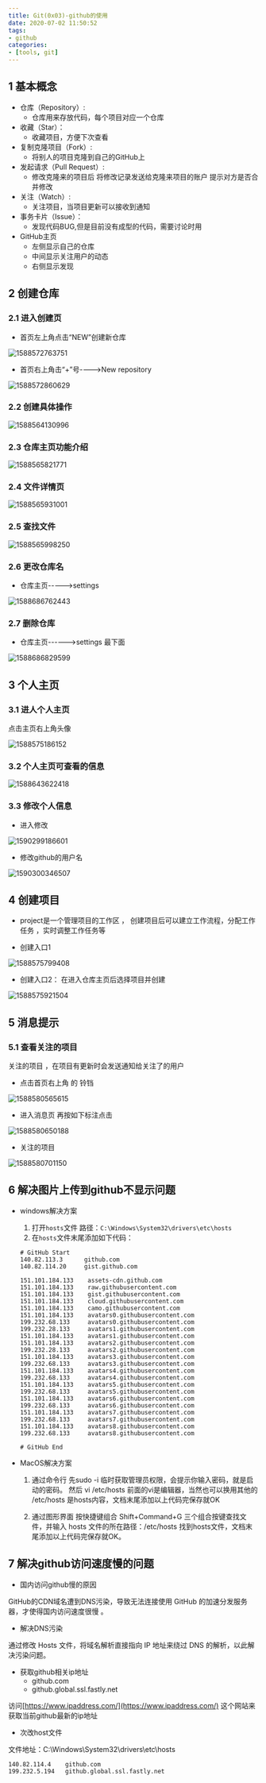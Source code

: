 ```yaml
---
title: Git(0x03)-github的使用
date: 2020-07-02 11:50:52
tags:
- github
categories:
- [tools, git]
---
```


##  1 基本概念

* 仓库（Repository）:
  * 仓库用来存放代码，每个项目对应一个仓库
* 收藏（Star）：
  *  收藏项目，方便下次查看
* 复制克隆项目（Fork）:
  * 将别人的项目克隆到自己的GitHub上  
* 发起请求（Pull Request）: 
  * 修改克隆来的项目后  将修改记录发送给克隆来项目的账户  提示对方是否合并修改
* 关注（Watch）:
  * 关注项目，当项目更新可以接收到通知
* 事务卡片（Issue）：
  * 发现代码BUG,但是目前没有成型的代码，需要讨论时用
* GitHub主页
  * 左侧显示自己的仓库
  * 中间显示关注用户的动态
  * 右侧显示发现



##  2 创建仓库

###  2.1 进入创建页

* 首页左上角点击“NEW”创建新仓库

![1588572763751](Git-0x03-github的使用/1588572763751.png)

* 首页右上角击“+”号---->New repository

![1588572860629](Git-0x03-github的使用/1588572860629.png)



###  2.2 创建具体操作 

![1588564130996](Git-0x03-github的使用/1588564130996.png)

###  2.3 仓库主页功能介绍

![1588565821771](Git-0x03-github的使用/1588565821771.png)

###  2.4 文件详情页

![1588565931001](Git-0x03-github的使用/1588565931001.png)

###  2.5 查找文件

![1588565998250](Git-0x03-github的使用/1588565998250.png)

###  2.6 更改仓库名

* 仓库主页----->settings

![1588686762443](Git-0x03-github的使用/1588686762443.png)

###  2.7 删除仓库

* 仓库主页------>settings  最下面

![1588686829599](Git-0x03-github的使用/1588686829599.png)

##  3 个人主页

###  3.1 进人个人主页

点击主页右上角头像

![1588575186152](Git-0x03-github的使用/1588575186152.png)

###  3.2 个人主页可查看的信息

![1588643622418](Git-0x03-github的使用/1588643622418.png)

###  3.3 修改个人信息

* 进入修改

![1590299186601](Git-0x03-github的使用/1590299186601.png)

* 修改github的用户名

![1590300346507](Git-0x03-github的使用/1590300346507.png)







##  4 创建项目

* project是一个管理项目的工作区 ， 创建项目后可以建立工作流程，分配工作任务 ，实时调整工作任务等

* 创建入口1

![1588575799408](Git-0x03-github的使用/1588575799408.png)

* 创建入口2： 在进入仓库主页后选择项目并创建

![1588575921504](Git-0x03-github的使用/1588575921504.png)

##  5 消息提示

###  5.1 查看关注的项目

关注的项目 ，在项目有更新时会发送通知给关注了的用户

* 点击首页右上角 的 铃铛

![1588580565615](Git-0x03-github的使用/1588580565615.png)

* 进入消息页 再按如下标注点击

![1588580650188](Git-0x03-github的使用/1588580650188.png)

* 关注的项目

![1588580701150](Git-0x03-github的使用/1588580701150.png)

##  6 解决图片上传到github不显示问题

* windows解决方案

  1. 打开`hosts`文件  路径：` C:\Windows\System32\drivers\etc\hosts `
  2. 在`hosts`文件末尾添加如下代码：

  ```
  # GitHub Start 
  140.82.113.3      github.com
  140.82.114.20     gist.github.com
  
  151.101.184.133    assets-cdn.github.com
  151.101.184.133    raw.githubusercontent.com
  151.101.184.133    gist.githubusercontent.com
  151.101.184.133    cloud.githubusercontent.com
  151.101.184.133    camo.githubusercontent.com
  151.101.184.133    avatars0.githubusercontent.com
  199.232.68.133     avatars0.githubusercontent.com
  199.232.28.133     avatars1.githubusercontent.com
  151.101.184.133    avatars1.githubusercontent.com
  151.101.184.133    avatars2.githubusercontent.com
  199.232.28.133     avatars2.githubusercontent.com
  151.101.184.133    avatars3.githubusercontent.com
  199.232.68.133     avatars3.githubusercontent.com
  151.101.184.133    avatars4.githubusercontent.com
  199.232.68.133     avatars4.githubusercontent.com
  151.101.184.133    avatars5.githubusercontent.com
  199.232.68.133     avatars5.githubusercontent.com
  151.101.184.133    avatars6.githubusercontent.com
  199.232.68.133     avatars6.githubusercontent.com
  151.101.184.133    avatars7.githubusercontent.com
  199.232.68.133     avatars7.githubusercontent.com
  151.101.184.133    avatars8.githubusercontent.com
  199.232.68.133     avatars8.githubusercontent.com
  
  # GitHub End
  ```

* MacOS解决方案

  1. 通过命令行
     先sudo -i 临时获取管理员权限，会提示你输入密码，就是启动的密码。
     然后 vi /etc/hosts
     前面的vi是编辑器，当然也可以换用其他的
     /etc/hosts 是hosts内容，文档末尾添加以上代码完保存就OK

  2. 通过图形界面
     按快捷键组合 Shift+Command+G 三个组合按键查找文件，并输入 hosts 文件的所在路径：/etc/hosts
     找到hosts文件，文档末尾添加以上代码完保存就OK。



##  7 解决github访问速度慢的问题

* 国内访问github慢的原因

 GitHub的CDN域名遭到DNS污染，导致无法连接使用 GitHub 的加速分发服务器，才使得国内访问速度很慢 。

* 解决DNS污染

 通过修改 Hosts 文件，将域名解析直接指向 IP 地址来绕过 DNS 的解析，以此解决污染问题。 

* 获取github相关ip地址
  * github.com
  * github.global.ssl.fastly.net

 访问[https://www.ipaddress.com/](https://www.ipaddress.com/) 这个网站来获取当前github最新的ip地址 

* 次改host文件

文件地址：C:\Windows\System32\drivers\etc\hosts

```
140.82.114.4	github.com
199.232.5.194	github.global.ssl.fastly.net
```

